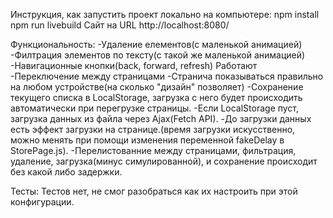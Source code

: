 Инструкция, как запустить проект локально на компьютере:
npm install
npm run livebuild
Сайт на URL http://localhost:8080/

Функциональность:
-Удаление елементов(с маленькой анимацией)
-Филтрация элементов по тексту(с такой же маленькой анимацией)
-Навигационные кнопки(back, forward, refresh) Работают
-Переключение между страницами
-Странича показываться правильно на любом устройстве(на сколько "дизайн" позволяет)
-Сохранение текущего списка в LocalStorage, загрузка с него будет происходить автоматически при перегрузке страницы.
-Если LocalStorage пуст, загрузка данных из файла через Ajax(Fetch API).
-До загрузки данных есть эффект загрузки на странице.(время загрузки искусственно, можно менять при помощи изменения переменной fakeDelay в StorePage.js).
-Перелистованние между страницами, фильтрация, удаление, загрузка(минус симулированной), и сохранение происходит без какой либо задержки.

Тесты:
Тестов нет, не смог разобраться как их настроить при этой конфигурации.